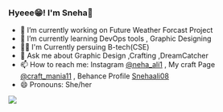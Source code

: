 ### Hyeee😁! I'm Sneha👋


- 🔭 I’m currently working on Future Weather Forcast Project
- 🌱 I’m currently learning DevOps tools , Graphic Designing 
- 👩‍🎓 I'm Currently persuing B-tech(CSE)
- 💬 Ask me about Graphic Design ,Crafting ,DreamCatcher
- 📫 How to reach me: Instagram [@neha_ali1](https://www.instagram.com/neha_ali11/?hl=en) ,
My craft Page
 [@craft_mania11](https://www.instagram.com/craft_mania11/) ,
Behance Profile [Snehaali08](https://www.behance.net/snehaali08) 
- 😄 Pronouns: She/her

![](https://github-readme-stats.vercel.app/api?username=snehaali&&show_icons=true&title_color=37e5ee&icon_color=37e5ee&text_color=daf7dc&bg_color=151515)
